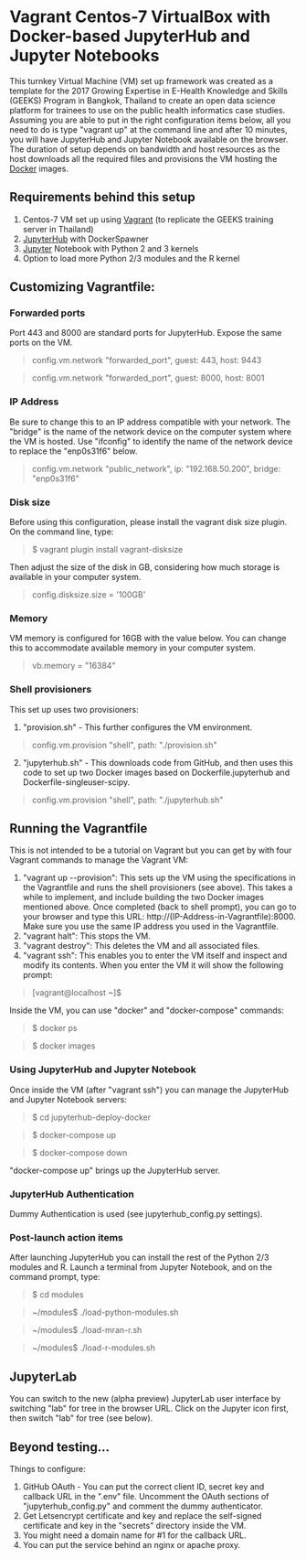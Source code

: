 # Vagrant Centos-7 VirtualBox with Docker-based JupyterHub and Jupyter Notebooks

This turnkey Virtual Machine (VM) set up framework was created as a template for the 2017 Growing Expertise in E-Health Knowledge and Skills (GEEKS) Program in Bangkok, Thailand to create an open data science platform for trainees to use on the public health informatics case studies. Assuming you are able to put in the right configuration items below, all you need to do is type "vagrant up" at the command line and after 10 minutes, you will have JupyterHub and Jupyter Notebook available on the browser. The duration of setup depends on bandwidth and host resources as the host downloads all the required files and provisions the VM hosting the [Docker](https://www.docker.com/) images.

## Requirements behind this setup
1. Centos-7 VM set up using [Vagrant](https://www.vagrantup.com/) (to replicate the GEEKS training server in Thailand)
2. [JupyterHub](https://github.com/jupyterhub/jupyterhub) with DockerSpawner
3. [Jupyter](http://jupyter.org/) Notebook with Python 2 and 3 kernels
4. Option to load more Python 2/3 modules and the R kernel

## Customizing Vagrantfile:

### Forwarded ports
Port 443 and 8000 are standard ports for JupyterHub. Expose the same ports on the VM.
> config.vm.network "forwarded_port", guest: 443, host: 9443

> config.vm.network "forwarded_port", guest: 8000, host: 8001

### IP Address
Be sure to change this to an IP address compatible with your network. The "bridge" is the name of the network device on the computer system where the VM is hosted. Use "ifconfig" to identify the name of the network device to replace the "enp0s31f6" below.
> config.vm.network "public_network", ip: "192.168.50.200", bridge: "enp0s31f6"

### Disk size
Before using this configuration, please install the vagrant disk size plugin. On the command line, type:
> $ vagrant plugin install vagrant-disksize

Then adjust the size of the disk in GB, considering how much storage is available in your computer system.
> config.disksize.size = '100GB'

### Memory
VM memory is configured for 16GB with the value below. You can change this to accommodate available memory in your computer system.
> vb.memory = "16384"

### Shell provisioners
This set up uses two provisioners:
1. "provision.sh" - This further configures the VM environment.
> config.vm.provision "shell", path: "./provision.sh"

2. "jupyterhub.sh" - This downloads code from GitHub, and then uses this code to set up two Docker images based on Dockerfile.jupyterhub and Dockerfile-singleuser-scipy.
> config.vm.provision "shell", path: "./jupyterhub.sh"

## Running the Vagrantfile
This is not intended to be a tutorial on Vagrant but you can get by with four Vagrant commands to manage the Vagrant VM:

1. "vagrant up --provision": This sets up the VM using the specifications in the Vagrantfile and runs the shell provisioners (see above). This takes a while to implement, and include building the two Docker images mentioned above. Once completed (back to shell prompt), you can go to your browser and type this URL: http://(IP-Address-in-Vagrantfile):8000. Make sure you use the same IP address you used in the Vagrantfile.
2. "vagrant halt": This stops the VM.
3. "vagrant destroy": This deletes the VM and all associated files.
4. "vagrant ssh": This enables you to enter the VM itself and inspect and modify its contents. When you enter the VM it will show the following prompt:
> [vagrant@localhost ~]$

 Inside the VM, you can use "docker" and "docker-compose" commands:

 > $ docker ps

 > $ docker images

### Using JupyterHub and Jupyter Notebook

Once inside the VM (after "vagrant ssh") you can manage the JupyterHub and Jupyter Notebook servers:

> $ cd jupyterhub-deploy-docker

> $ docker-compose up

> $ docker-compose down

"docker-compose up" brings up the JupyterHub server.

### JupyterHub Authentication

Dummy Authentication is used (see jupyterhub_config.py settings). 

### Post-launch action items
After launching JupyterHub you can install the rest of the Python 2/3 modules and R. Launch a terminal from Jupyter Notebook, and on the command prompt, type:

> $ cd modules

> ~/modules$ ./load-python-modules.sh

> ~/modules$ ./load-mran-r.sh

> ~/modules$ ./load-r-modules.sh

## JupyterLab
You can switch to the new (alpha preview) JupyterLab user interface by switching "lab" for tree in the browser URL. Click on the Jupyter icon first, then switch "lab" for tree (see below).


## Beyond testing...
Things to configure:
1. GitHub OAuth - You can put the correct client ID, secret key and callback URL in the ".env" file. Uncomment the OAuth sections of "jupyterhub_config.py" and comment the dummy authenticator.
2. Get Letsencrypt certificate and key and replace the self-signed certificate and key in the "secrets" directory inside the VM.
3. You might need a domain name for #1 for the callback URL.
4. You can put the service behind an nginx or apache proxy.
